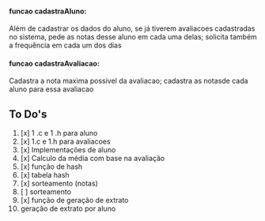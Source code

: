 #### funcao cadastraAluno:
Além de cadastrar os dados do aluno, se já tiverem avaliacoes cadastradas no sistema, pede as notas desse aluno em cada uma delas; solicita também a frequência em cada um dos dias

#### funcao cadastraAvaliacao:
Cadastra a nota maxima possivel da avaliacao; cadastra as notasde cada aluno para essa avaliacao

## To Do's
1. [x] 1 .c e 1 .h para aluno
2. [x] 1.c e 1.h para avaliacoes
3. [x] Implementações de aluno
4. [x] Calculo da média com base na avaliação
5. [x] função de hash
6. [x] tabela hash
7. [x] sorteamento (notas)
8. [ ] sorteamento
8. [x] função de geração de extrato
9. geração de extrato por aluno
 